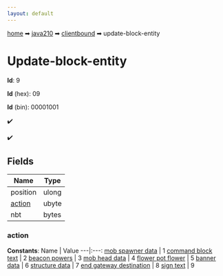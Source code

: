 ```yaml
---
layout: default
---
```


[home](/) ➡ [java210](/protocol/java210) ➡ [clientbound](/protocol/java210/clientbound) ➡ update-block-entity

# Update-block-entity

**Id**: 9

**Id** (hex): 09

**Id** (bin): 00001001

✔️

✔️

## Fields

Name | Type
---|---
position | ulong
[action](#action) | ubyte
nbt | bytes

### action

**Constants**:
Name | Value
---|:---:
[mob spawner data](action_mob-spawner-data) | 1
[command block text](action_command-block-text) | 2
[beacon powers](action_beacon-powers) | 3
[mob head data](action_mob-head-data) | 4
[flower pot flower](action_flower-pot-flower) | 5
[banner data](action_banner-data) | 6
[structure data](action_structure-data) | 7
[end gateway destination](action_end-gateway-destination) | 8
[sign text](action_sign-text) | 9

